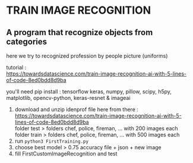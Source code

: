# TRAIN IMAGE RECOGNITION

## A program that recognize objects from categories
here we try to recognized profession by people picture (uniforms)

tutorial :    
https://towardsdatascience.com/train-image-recognition-ai-with-5-lines-of-code-8ed0bdd8d9ba

you'll need pip install :
tensorflow
keras, numpy, pillow, scipy, h5py, matplotlib, opencv-python, keras-resnet & imageai

1. download and unzip idenprof file here from there : https://towardsdatascience.com/train-image-recognition-ai-with-5-lines-of-code-8ed0bdd8d9ba     
folder test > folders chef, police, fireman, ... with 200 images each
folder train > folders chef, police, fireman, ... with 500 images each
2. run `python3 FirstTraining.py`
3. choose best model > 0.75 accuracy file + json + new image
4. fill FirstCustomImageRecognition and test
